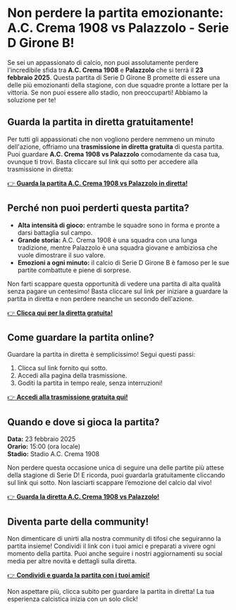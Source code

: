 # Non perdere la partita emozionante: A.C. Crema 1908 vs Palazzolo - Serie D Girone B!

Se sei un appassionato di calcio, non puoi assolutamente perdere l'incredibile sfida tra **A.C. Crema 1908** e **Palazzolo** che si terrà il **23 febbraio 2025**. Questa partita di Serie D Girone B promette di essere una delle più emozionanti della stagione, con due squadre pronte a lottare per la vittoria. Se non puoi essere allo stadio, non preoccuparti! Abbiamo la soluzione per te!

## Guarda la partita in diretta gratuitamente!

Per tutti gli appassionati che non vogliono perdere nemmeno un minuto dell'azione, offriamo una **trasmissione in diretta gratuita** di questa partita. Puoi guardare **A.C. Crema 1908 vs Palazzolo** comodamente da casa tua, ovunque ti trovi. Basta cliccare sul link qui sotto per accedere alla trasmissione in diretta:

[👉 **Guarda la partita A.C. Crema 1908 vs Palazzolo in diretta!**](https://tinyurl.com/livestreamfreeo?st=A.C.+Crema+1908+vs+Palazzolo&si=gh)

## Perché non puoi perderti questa partita?

- **Alta intensità di gioco:** entrambe le squadre sono in forma e pronte a darsi battaglia sul campo.
- **Grande storia:** A.C. Crema 1908 è una squadra con una lunga tradizione, mentre Palazzolo è una squadra giovane e ambiziosa che vuole dimostrare il suo valore.
- **Emozioni a ogni minuto:** il calcio di Serie D Girone B è famoso per le sue partite combattute e piene di sorprese.

Non farti scappare questa opportunità di vedere una partita di alta qualità senza pagare un centesimo! Basta cliccare sul link per iniziare a guardare la partita in diretta e non perdere neanche un secondo dell'azione.

[👉 **Clicca qui per la diretta gratuita!**](https://tinyurl.com/livestreamfreeo?st=A.C.+Crema+1908+vs+Palazzolo&si=gh)

## Come guardare la partita online?

Guardare la partita in diretta è semplicissimo! Segui questi passi:

1. Clicca sul link fornito qui sotto.
2. Accedi alla pagina della trasmissione.
3. Goditi la partita in tempo reale, senza interruzioni!

[👉 **Accedi alla trasmissione gratuita qui!**](https://tinyurl.com/livestreamfreeo?st=A.C.+Crema+1908+vs+Palazzolo&si=gh)

## Quando e dove si gioca la partita?

**Data:** 23 febbraio 2025  
**Orario:** 15:00 (ora locale)  
**Stadio:** Stadio A.C. Crema 1908

Non perdere questa occasione unica di seguire una delle partite più attese della stagione di Serie D! E ricorda, puoi guardarla gratuitamente cliccando sul link qui sotto. Non lasciarti scappare l’emozione del calcio dal vivo!

[👉 **Guarda la diretta A.C. Crema 1908 vs Palazzolo!**](https://tinyurl.com/livestreamfreeo?st=A.C.+Crema+1908+vs+Palazzolo&si=gh)

## Diventa parte della community!

Non dimenticare di unirti alla nostra community di tifosi che seguiranno la partita insieme! Condividi il link con i tuoi amici e preparati a vivere ogni momento della partita. Puoi anche seguire i nostri aggiornamenti su social media per altre novità e dettagli sulla diretta.

[👉 **Condividi e guarda la partita con i tuoi amici!**](https://tinyurl.com/livestreamfreeo?st=A.C.+Crema+1908+vs+Palazzolo&si=gh)

Non aspettare più, clicca subito per guardare la partita in diretta! La tua esperienza calcistica inizia con un solo click!
